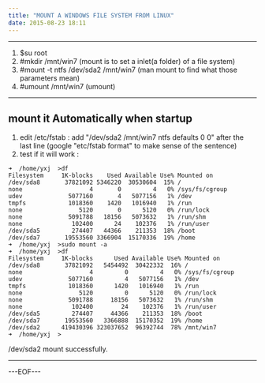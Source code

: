 ```yaml
---
title: "MOUNT A WINDOWS FILE SYSTEM FROM LINUX"
date: 2015-08-23 18:11
---
```


***************
1. $su root
2. \#mkdir /mnt/win7 (mount is to set a inlet(a folder) of a file system)
3. \#mount -t ntfs /dev/sda2 /mnt/win7 (man mount to find what those parameters mean)
4. \#umount /mnt/win7 (umount)


*************************

mount it Automatically when startup
--------------------

1. edit /etc/fstab : add "/dev/sda2 /mnt/win7 ntfs defaults 0 0" after the last line (google "etc/fstab format" to make sense of the sentence)
2. test if it will work :

```
➜  /home/yxj  >df
Filesystem     1K-blocks    Used Available Use% Mounted on
/dev/sda8       37821092 5346220  30530604  15% /
none                   4       0         4   0% /sys/fs/cgroup
udev             5077160       4   5077156   1% /dev
tmpfs            1018360    1420   1016940   1% /run
none                5120       0      5120   0% /run/lock
none             5091788   18156   5073632   1% /run/shm
none              102400      24    102376   1% /run/user
/dev/sda5         274407   44366    211353  18% /boot
/dev/sda7       19553560 3366904  15170336  19% /home
➜  /home/yxj  >sudo mount -a
➜  /home/yxj  >df
Filesystem     1K-blocks      Used Available Use% Mounted on
/dev/sda8       37821092   5454492  30422332  16% /
none                   4         0         4   0% /sys/fs/cgroup
udev             5077160         4   5077156   1% /dev
tmpfs            1018360      1420   1016940   1% /run
none                5120         0      5120   0% /run/lock
none             5091788     18156   5073632   1% /run/shm
none              102400        24    102376   1% /run/user
/dev/sda5         274407     44366    211353  18% /boot
/dev/sda7       19553560   3366888  15170352  19% /home
/dev/sda2      419430396 323037652  96392744  78% /mnt/win7
➜  /home/yxj  >
```

/dev/sda2 mount successfully.

**************

---EOF---
